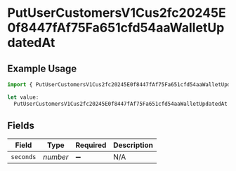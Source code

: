 # PutUserCustomersV1Cus2fc20245E0f8447fAf75Fa651cfd54aaWalletUpdatedAt

## Example Usage

```typescript
import { PutUserCustomersV1Cus2fc20245E0f8447fAf75Fa651cfd54aaWalletUpdatedAt } from "@dhaba/safepay-ts/models/operations";

let value:
  PutUserCustomersV1Cus2fc20245E0f8447fAf75Fa651cfd54aaWalletUpdatedAt = {};
```

## Fields

| Field              | Type               | Required           | Description        |
| ------------------ | ------------------ | ------------------ | ------------------ |
| `seconds`          | *number*           | :heavy_minus_sign: | N/A                |